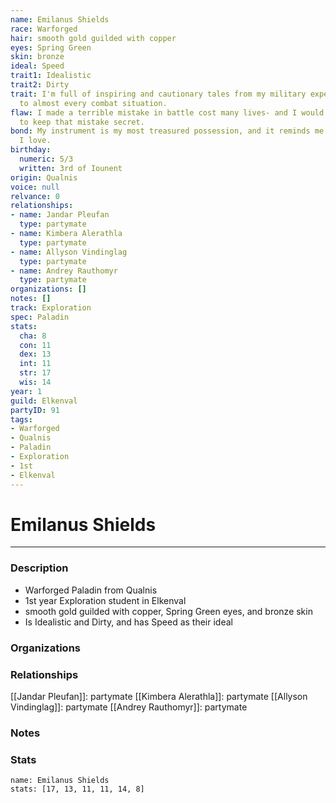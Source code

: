 ```yaml
---
name: Emilanus Shields
race: Warforged
hair: smooth gold guilded with copper
eyes: Spring Green
skin: bronze
ideal: Speed
trait1: Idealistic
trait2: Dirty
trait: I'm full of inspiring and cautionary tales from my military experience relevant
  to almost every combat situation.
flaw: I made a terrible mistake in battle cost many lives- and I would do anything
  to keep that mistake secret.
bond: My instrument is my most treasured possession, and it reminds me of someone
  I love.
birthday:
  numeric: 5/3
  written: 3rd of Iounent
origin: Qualnis
voice: null
relvance: 0
relationships:
- name: Jandar Pleufan
  type: partymate
- name: Kimbera Alerathla
  type: partymate
- name: Allyson Vindinglag
  type: partymate
- name: Andrey Rauthomyr
  type: partymate
organizations: []
notes: []
track: Exploration
spec: Paladin
stats:
  cha: 8
  con: 11
  dex: 13
  int: 11
  str: 17
  wis: 14
year: 1
guild: Elkenval
partyID: 91
tags:
- Warforged
- Qualnis
- Paladin
- Exploration
- 1st
- Elkenval
---
```

# Emilanus Shields
---
### Description
- Warforged Paladin from Qualnis
- 1st year Exploration student in Elkenval
- smooth gold guilded with copper, Spring Green eyes, and bronze skin
- Is Idealistic and Dirty, and has Speed as their ideal

### Organizations

### Relationships
[[Jandar Pleufan]]: partymate
[[Kimbera Alerathla]]: partymate
[[Allyson Vindinglag]]: partymate
[[Andrey Rauthomyr]]: partymate

### Notes

### Stats
```statblock
name: Emilanus Shields
stats: [17, 13, 11, 11, 14, 8]
```